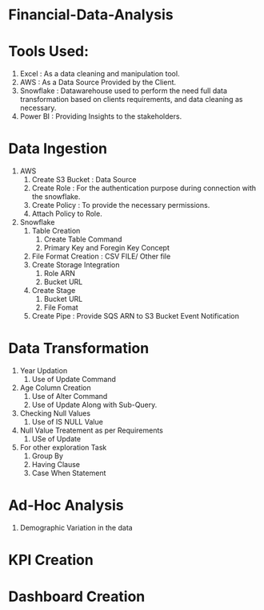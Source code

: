 # Financial-Data-Analysis

# Tools Used:
1. Excel : As a data cleaning and manipulation tool.
2. AWS  : As a Data Source Provided by the Client.
3. Snowflake : Datawarehouse used to perform the need full data transformation based on clients requirements, and data cleaning as necessary.
4. Power BI : Providing Insights to the stakeholders.

# Data Ingestion 
1. AWS 
     1. Create S3 Bucket : Data Source
     2. Create Role : For the authentication purpose during connection with the snowflake.
     3. Create Policy : To provide the necessary permissions.
     4. Attach Policy to Role.
2. Snowflake
     1. Table Creation
        1. Create Table Command
        2. Primary Key and Foregin Key Concept
     3. File Format Creation : CSV FILE/ Other file
     4. Create Storage Integration
          1. Role ARN
          2. Bucket URL
     5. Create Stage
          1. Bucket URL
          2. File Fomat
     6. Create Pipe : Provide SQS ARN to S3 Bucket Event Notification
   
# Data Transformation
1. Year Updation
   1. Use of Update Command
2. Age Column Creation
   1. Use of Alter Command
   2. Use of Update Along with Sub-Query.
3. Checking Null Values
    1. Use of IS NULL Value
4. Null Value Treatement as per Requirements
   1. USe of Update
5. For other exploration Task
   1. Group By
   2. Having Clause
   3. Case When Statement
# Ad-Hoc Analysis
1. Demographic Variation in the data

# KPI Creation
# Dashboard Creation
